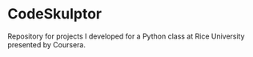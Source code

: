 CodeSkulptor
============

Repository for projects I developed for a Python class at Rice University presented by Coursera.
